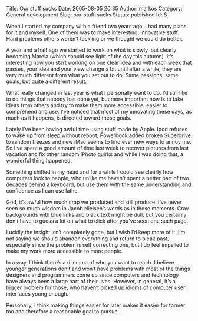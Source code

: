 Title: Our stuff sucks
Date: 2005-08-05 20:35
Author: markos
Category: General development
Slug: our-stuff-sucks
Status: published
Id: 8

<div>
 <p>
  When I started my company with a friend two years ago, I had many plans for it and myself. One of them was to make interesting, innovative stuff. Hard problems others weren’t tackling or we thought we could do better.
 </p>
 <p>
  A year and a half ago we started to work on what is slowly, but clearly becoming Marela (which should see light of the day this autumn). It’s interesting how you start working on one clear idea and with each week that passes, your idea and your view change a bit until after a while, they are very much different from what you set out to do. Same passions, same goals, but quite a different result.
 </p>
 <p>
  What really changed in last year is what I personally want to do. I’d still like to do things that nobody has done yet, but more important now is to take ideas from others and try to make them more accessible, easier to comprehend and use. I’ve noticed that most of my innovating these days, as much as it happens, is directed toward these goals.
 </p>
 <p>
  Lately I’ve been having awful time using stuff made by Apple. Ipod refuses to wake up from sleep without reboot, Powerbook added broken Superdrive to random freezes and new iMac seems to find ever new ways to annoy me. So I’ve spent a good amount of time last week to recover pictures from last vacation and fix other random iPhoto quirks and while I was doing that, a wonderful thing happened.
 </p>
 <p>
  Something shifted in my head and for a while I could see clearly how computers look to people, who unlike me haven’t spent a better part of two decades behind a keyboard, but use them with the same understanding and confidence as I can use lathe.
 </p>
 <p>
  God, it’s awful how much crap we produced and still produce. I’ve never seen so much wisdom in Jacob Nielsen’s words as in those moments. Gray backgrounds with blue links and black text might be dull, but you certainly don’t have to guess a lot on what to click after you’ve seen one such page.
 </p>
 <p>
  Luckily the insight isn’t completely gone, but I wish I’d keep more of it. I’m not saying we should abandon everything and return to bleak past, especially since the problem is self correcting one, but I do feel impelled to make my work more accessible to more people.
 </p>
 <p>
  In a way, I think there’s a dilemma of who you want to reach. I believe younger generations don’t and won’t have problems with most of the things designers and programmers come up since computers and technology have always been a large part of their lives. However, in general, it’s a bigger problem for those, who haven’t picked up idioms of computer user interfaces young enough.
 </p>
 <p>
  Personally, I think making things easier for later makes it easier for former too and therefore a reasonable goal to pursue.
 </p>
</div>
